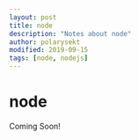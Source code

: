 ```yaml
---
layout: post
title: node
description: "Notes about node"
author: polarysekt
modified: 2019-09-15
tags: [node, nodejs]
---
```


# node

Coming Soon!